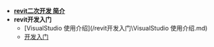 - [**revit二次开发 简介**](/README.md)
- **revit开发入门**
  - [VisualStudio 使用介绍](/revit开发入门\VisualStudio 使用介绍.md)
  - [开发入门](/revit开发入门\开发入门.md)
